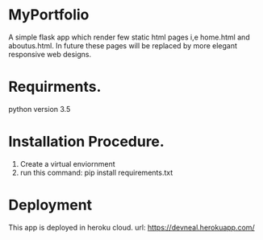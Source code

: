 # MyPortfolio

A simple flask app which render few static html pages i,e home.html and aboutus.html.
In future these pages will be replaced by more elegant responsive web designs.

# Requirments.

python version 3.5

# Installation Procedure.

1. Create a virtual enviornment
2. run this command: pip install requirements.txt

# Deployment
This app is deployed in heroku cloud.
url: https://devneal.herokuapp.com/



